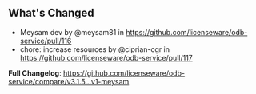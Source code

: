 ## What's Changed
* Meysam dev by @meysam81 in https://github.com/licenseware/odb-service/pull/116
* chore: increase resources by @ciprian-cgr in https://github.com/licenseware/odb-service/pull/117


**Full Changelog**: https://github.com/licenseware/odb-service/compare/v3.1.5...v1-meysam
